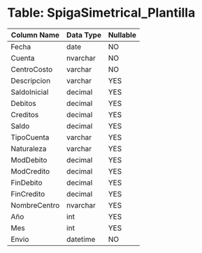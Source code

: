 # Table: SpigaSimetrical_Plantilla

| Column Name | Data Type | Nullable |
|-------------|-----------|----------|
| Fecha | date | NO |
| Cuenta | nvarchar | NO |
| CentroCosto | varchar | NO |
| Descripcion | varchar | YES |
| SaldoInicial | decimal | YES |
| Debitos | decimal | YES |
| Creditos | decimal | YES |
| Saldo | decimal | YES |
| TipoCuenta | varchar | YES |
| Naturaleza | varchar | YES |
| ModDebito | decimal | YES |
| ModCredito | decimal | YES |
| FinDebito | decimal | YES |
| FinCredito | decimal | YES |
| NombreCentro | nvarchar | YES |
| Año | int | YES |
| Mes | int | YES |
| Envio | datetime | NO |
